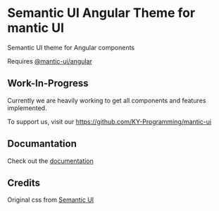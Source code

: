 # Semantic UI Angular Theme for mantic UI
Semantic UI theme for Angular components

Requires [@mantic-ui/angular](https://www.npmjs.com/package/@mantic-ui/angular)

## Work-In-Progress
Currently we are heavily working to get all components and features implemented.

To support us, visit our https://github.com/KY-Programming/mantic-ui

## Documantation
Check out the [documentation](https://mantic-ui.ky-programming.de/semantic/start)

## Credits
Original css from [Semantic UI](https://semantic-ui.com/)